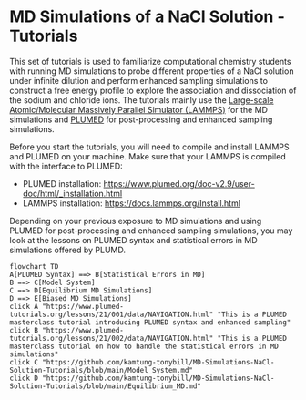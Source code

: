 # MD Simulations of a NaCl Solution - Tutorials

This set of tutorials is used to familiarize computational chemistry students with running MD simulations to probe different properties of a NaCl solution under infinite dilution and perform enhanced sampling simulations to construct a free energy profile to explore the association and dissociation of the sodium and chloride ions. The tutorials mainly use the [Large-scale Atomic/Molecular Massively Parallel Simulator (LAMMPS)](https://docs.lammps.org/Manual.html) for the MD simulations and [PLUMED](https://www.plumed.org/) for post-processing and enhanced sampling simulations.

Before you start the tutorials, you will need to compile and install LAMMPS and PLUMED on your machine. Make sure that your LAMMPS is compiled with the interface to PLUMED:
- PLUMED installation: https://www.plumed.org/doc-v2.9/user-doc/html/_installation.html
- LAMMPS installation: https://docs.lammps.org/Install.html

Depending on your previous exposure to MD simulations and using PLUMED for post-processing and enhanced sampling simulations, you may look at the lessons on PLUMED syntax and statistical errors in MD simulations offered by PLUMD.

```mermaid
flowchart TD
A[PLUMED Syntax] ==> B[Statistical Errors in MD]
B ==> C[Model System]
C ==> D[Equilibrium MD Simulations]
D ==> E[Biased MD Simulations]
click A "https://www.plumed-tutorials.org/lessons/21/001/data/NAVIGATION.html" "This is a PLUMED masterclass tutorial introducing PLUMED syntax and enhanced sampling"
click B "https://www.plumed-tutorials.org/lessons/21/002/data/NAVIGATION.html" "This is a PLUMED masterclass tutorial on how to handle the statistical errors in MD simulations"
click C "https://github.com/kamtung-tonybill/MD-Simulations-NaCl-Solution-Tutorials/blob/main/Model_System.md"
click D "https://github.com/kamtung-tonybill/MD-Simulations-NaCl-Solution-Tutorials/blob/main/Equilibrium_MD.md"
```
